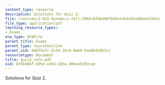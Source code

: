 ```yaml
---
content_type: resource
description: Solutions for Quiz 2.
file: /courses/2-032-dynamics-fall-2004/8f6b466fb95ee3b4d2bad0bee5203cee_quiz2_soln.pdf
file_type: application/pdf
learning_resource_types:
- Exams
ocw_type: OCWFile
parent_title: Exams
parent_type: CourseSection
parent_uid: 66875efc-5c9d-2bc4-0ab0-6aa8641052cc
resourcetype: Document
title: quiz2_soln.pdf
uid: 8f6b466f-b95e-e3b4-d2ba-d0bee5203cee
---
```

Solutions for Quiz 2.

